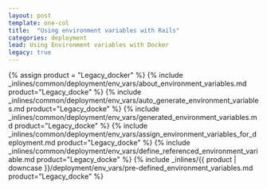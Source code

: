 ```yaml
---
layout: post
template: one-col
title:  "Using environment variables with Rails"
categories: deployment
lead: Using Environment variables with Docker
legacy: true
---
```

{% assign product = "Legacy_docker" %}
{% include _inlines/common/deployment/env_vars/about_environment_variables.md product="Legacy_docke" %}
{% include _inlines/common/deployment/env_vars/auto_generate_environment_variables.md product="Legacy_docke" %}
{% include _inlines/common/deployment/env_vars/generated_environment_variables.md product="Legacy_docke" %}
{% include _inlines/common/deployment/env_vars/assign_environment_variables_for_deployment.md product="Legacy_docke" %}
{% include _inlines/common/deployment/env_vars/define_referenced_environment_variable.md product="Legacy_docke" %}
{% include _inlines/{{ product | downcase }}/deployment/env_vars/pre-defined_environment_variables.md product="Legacy_docke" %}
